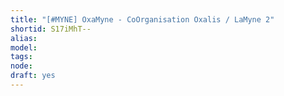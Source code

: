 ```yaml
---
title: "[#MYNE] OxaMyne - CoOrganisation Oxalis / LaMyne 2"
shortid: S17iMhT--
alias: 
model: 
tags: 
node: 
draft: yes
--- 
```

 
